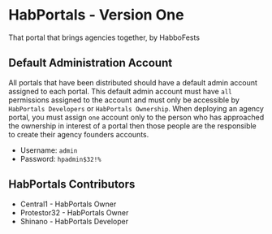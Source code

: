 # HabPortals - Version One
That portal that brings agencies together, by HabboFests

## Default Administration Account
All portals that have been distributed should have a default admin account assigned to each portal. This default admin account must have `all` permissions assigned to the account and must only be accessible by `HabPortals Developers` or `HabPortals Ownership`. When deploying an agency portal, you must assign `one` account only to the person who has approached the ownership in interest of a portal then those people are the responsible to create their agency founders accounts. 

* Username: `admin`
* Password: `hpadmin$32!%`

## HabPortals Contributors
* Central1 - HabPortals Owner
* Protestor32 - HabPortals Owner
* Shinano - HabPortals Developer
